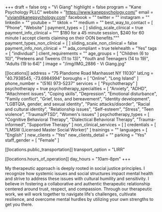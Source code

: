 +++
draft = false
org = "Vi Giang"
highlight = false
program = "Kane Psychology PLLC"
website = "https://www.kanepsychology.com/"
email = "vivian@kanepsychology.com"
facebook = ""
twitter = ""
instagram = ""
linkedin = ""
youtube = ""
tiktok = ""
medium = ""
best_way_to_contact = [ "Phone", "Website" ]
payment_types = [ ]
sliding_scale_clinical = true
payment_info_clinical = """
$180 for a 45 minute session, $240 for 60 minute
I accept clients claiming on their OON benefits."""
payment_types_non_clinical = [ ]
sliding_scale_non_clinical = false
payment_info_non_clinical = ""
ada_compliant = true
telehealth = "Yes"
tags = [ "individual" ]
client_requirements = ""
age_groups = [
  "Children (6 to 10)",
  "Preteens and Tweens (11 to 13)",
  "Youth and Teenagers (14 to 19)",
  "Adults (19 to 64)"
]
image = "/img/IMG_2886 - Vi Giang.jpg"

[[locations]]
address = "75 Plandome Road Manhasset NY 11030"
latLng = "40.7938545, -73.6984994"
boroughs = [ "Online", "Long Island" ]
phone_number = "(516) 973-5237"
services = [ "Psychotherapy" ]
psychotherapy = true
psychotherapy_specialties = [
  "Anxiety",
  "ADHD",
  "Attachment issues",
  "Coping skills",
  "Depression",
  "Emotional disturbance",
  "Family conflict",
  "Grief, loss, and bereavement",
  "Identity development",
  "LGBTQIA, gender, and sexual identity",
  "Panic attacks/disorder",
  "Racial and cultural identity",
  "Relationship issues",
  "Self-esteem",
  "Stress",
  "Teen violence",
  "Trauma/PTSD",
  "Women's issues"
]
psychotherapy_types = [
  "Cognitive Behavioral Therapy",
  "Dialectical Behavioral Therapy",
  "Trauma-informed",
  "Supportive Therapy"
]
non_clinical_services = [ ]
credentials = [ "LMSW (Licensed Master Social Worker)" ]
trainings = ""
languages = [ "English" ]
new_clients = "Yes"
new_clients_detail = ""
parking = "Yes"
staff_gender = [ "Female" ]

  [[locations.public_transportation]]
  transport_option = "LIRR"

  [[locations.hours_of_operation]]
  day_hours = "10am-8pm"
+++

My therapeutic approach is deeply rooted in social justice principles. I recognize how systemic issues and social structures impact mental health and strive to address these issues with cultural humility and sensitivity. I believe in fostering a collaborative and authentic therapeutic relationship centered around trust, respect, and compassion. Through our therapeutic work, we will work together to navigate life's challenges, cultivate resilience, and  overcome mental hurdles by utilizing your own strengths to get you there.
